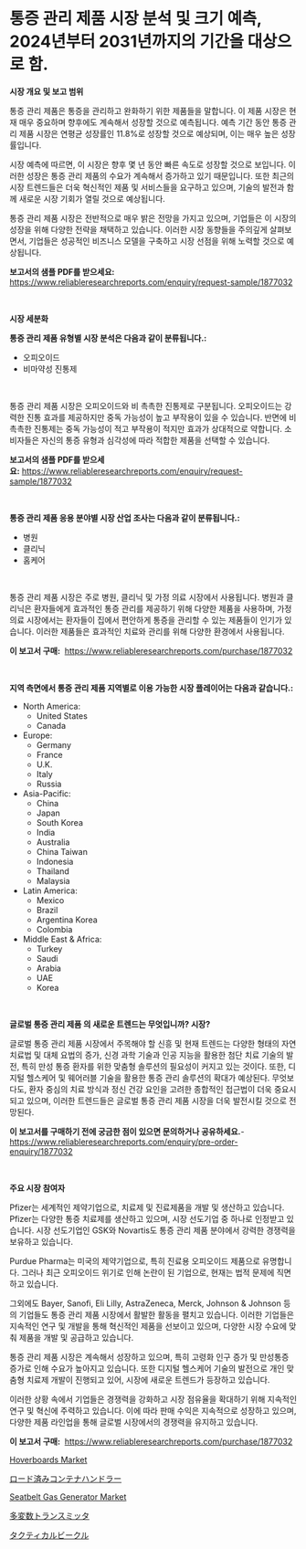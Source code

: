 <p><h1>통증 관리 제품 시장 분석 및 크기 예측, 2024년부터 2031년까지의 기간을 대상으로 함.</h1></p><p><strong>시장 개요 및 보고 범위</strong></p>
<p><p>통증 관리 제품은 통증을 관리하고 완화하기 위한 제품들을 말합니다. 이 제품 시장은 현재 매우 중요하며 향후에도 계속해서 성장할 것으로 예측됩니다. 예측 기간 동안 통증 관리 제품 시장은 연평균 성장률인 11.8%로 성장할 것으로 예상되며, 이는 매우 높은 성장률입니다.</p><p>시장 예측에 따르면, 이 시장은 향후 몇 년 동안 빠른 속도로 성장할 것으로 보입니다. 이러한 성장은 통증 관리 제품의 수요가 계속해서 증가하고 있기 때문입니다. 또한 최근의 시장 트렌드들은 더욱 혁신적인 제품 및 서비스들을 요구하고 있으며, 기술의 발전과 함께 새로운 시장 기회가 열릴 것으로 예상됩니다.</p><p>통증 관리 제품 시장은 전반적으로 매우 밝은 전망을 가지고 있으며, 기업들은 이 시장의 성장을 위해 다양한 전략을 채택하고 있습니다. 이러한 시장 동향들을 주의깊게 살펴보면서, 기업들은 성공적인 비즈니스 모델을 구축하고 시장 선점을 위해 노력할 것으로 예상됩니다.</p></p>
<p><strong>보고서의 샘플 PDF를 받으세요:</strong> <a href="https://www.reliableresearchreports.com/enquiry/request-sample/1877032">https://www.reliableresearchreports.com/enquiry/request-sample/1877032</a></p>
<p>&nbsp;</p>
<p><strong>시장 세분화</strong></p>
<p><strong>통증 관리 제품 유형별 시장 분석은 다음과 같이 분류됩니다.:</strong></p>
<p><ul><li>오피오이드</li><li>비마약성 진통제</li></ul></p>
<p>&nbsp;</p>
<p><p>통증 관리 제품 시장은 오피오이드와 비 촉촉한 진통제로 구분됩니다. 오피오이드는 강력한 진통 효과를 제공하지만 중독 가능성이 높고 부작용이 있을 수 있습니다. 반면에 비 촉촉한 진통제는 중독 가능성이 적고 부작용이 적지만 효과가 상대적으로 약합니다. 소비자들은 자신의 통증 유형과 심각성에 따라 적합한 제품을 선택할 수 있습니다.</p></p>
<p><strong>보고서의 샘플 PDF를 받으세요:</strong>&nbsp;<a href="https://www.reliableresearchreports.com/enquiry/request-sample/1877032">https://www.reliableresearchreports.com/enquiry/request-sample/1877032</a></p>
<p>&nbsp;</p>
<p><strong> 통증 관리 제품 응용 분야별 시장 산업 조사는 다음과 같이 분류됩니다.:</strong></p>
<p><ul><li>병원</li><li>클리닉</li><li>홈케어</li></ul></p>
<p>&nbsp;</p>
<p><p>통증 관리 제품 시장은 주로 병원, 클리닉 및 가정 의료 시장에서 사용됩니다. 병원과 클리닉은 환자들에게 효과적인 통증 관리를 제공하기 위해 다양한 제품을 사용하며, 가정 의료 시장에서는 환자들이 집에서 편안하게 통증을 관리할 수 있는 제품들이 인기가 있습니다. 이러한 제품들은 효과적인 치료와 관리를 위해 다양한 환경에서 사용됩니다.</p></p>
<p><strong>이 보고서 구매:</strong>&nbsp; <a href="https://www.reliableresearchreports.com/purchase/1877032">https://www.reliableresearchreports.com/purchase/1877032</a></p>
<p>&nbsp;</p>
<p><strong>지역 측면에서 통증 관리 제품 지역별로 이용 가능한 시장 플레이어는 다음과 같습니다.:</strong></p>
<p><ul>
    <li>
        North America:
        <ul>
            <li>United States</li>
            <li>Canada</li>
        </ul>
    </li>
    <li>
        Europe:
        <ul>
            <li>Germany</li>
            <li>France</li>
            <li>U.K.</li>
            <li>Italy</li>
            <li>Russia</li>
        </ul>
    </li>
    <li>
        Asia-Pacific:
        <ul>
            <li>China</li>
            <li>Japan</li>
            <li>South Korea</li>
            <li>India</li>
            <li>Australia</li>
            <li>China Taiwan</li>
            <li>Indonesia</li>
            <li>Thailand</li>
            <li>Malaysia</li>
        </ul>
    </li>
    <li>
        Latin America:
        <ul>
            <li>Mexico</li>
            <li>Brazil</li>
            <li>Argentina Korea</li>
            <li>Colombia</li>
        </ul>
    </li>
    <li>
        Middle East & Africa:
        <ul>
            <li>Turkey</li>
            <li>Saudi</li>
            <li>Arabia</li>
            <li>UAE</li>
            <li>Korea</li>
        </ul>
    </li>
    </ul></p>
<p>&nbsp;</p>
<p><strong>글로벌 통증 관리 제품 의 새로운 트렌드는 무엇입니까? 시장?</strong></p>
<p><p>글로벌 통증 관리 제품 시장에서 주목해야 할 신흥 및 현재 트렌드는 다양한 형태의 자연 치료법 및 대체 요법의 증가, 신경 과학 기술과 인공 지능을 활용한 첨단 치료 기술의 발전, 특히 만성 통증 환자를 위한 맞춤형 솔루션의 필요성이 커지고 있는 것이다. 또한, 디지털 헬스케어 및 웨어러블 기술을 활용한 통증 관리 솔루션의 확대가 예상된다. 무엇보다도, 환자 중심의 치료 방식과 정신 건강 요인을 고려한 종합적인 접근법이 더욱 중요시되고 있으며, 이러한 트렌드들은 글로벌 통증 관리 제품 시장을 더욱 발전시킬 것으로 전망된다.</p></p>
<p><strong>이 보고서를 구매하기 전에 궁금한 점이 있으면 문의하거나 공유하세요.</strong>- <a href="https://www.reliableresearchreports.com/enquiry/pre-order-enquiry/1877032">https://www.reliableresearchreports.com/enquiry/pre-order-enquiry/1877032</a></p>
<p>&nbsp;</p>
<p><strong>주요 시장 참여자</strong></p>
<p><p>Pfizer는 세계적인 제약기업으로, 치료제 및 진료제품을 개발 및 생산하고 있습니다. Pfizer는 다양한 통증 치료제를 생산하고 있으며, 시장 선도기업 중 하나로 인정받고 있습니다. 시장 선도기업인 GSK와 Novartis도 통증 관리 제품 분야에서 강력한 경쟁력을 보유하고 있습니다.</p><p>Purdue Pharma는 미국의 제약기업으로, 특히 진료용 오피오이드 제품으로 유명합니다. 그러나 최근 오피오이드 위기로 인해 논란이 된 기업으로, 현재는 법적 문제에 직면하고 있습니다.</p><p>그외에도 Bayer, Sanofi, Eli Lilly, AstraZeneca, Merck, Johnson & Johnson 등의 기업들도 통증 관리 제품 시장에서 활발한 활동을 펼치고 있습니다. 이러한 기업들은 지속적인 연구 및 개발을 통해 혁신적인 제품을 선보이고 있으며, 다양한 시장 수요에 맞춰 제품을 개발 및 공급하고 있습니다.</p><p>통증 관리 제품 시장은 계속해서 성장하고 있으며, 특히 고령화 인구 증가 및 만성통증 증가로 인해 수요가 높아지고 있습니다. 또한 디지털 헬스케어 기술의 발전으로 개인 맞춤형 치료제 개발이 진행되고 있어, 시장에 새로운 트렌드가 등장하고 있습니다.</p><p>이러한 상황 속에서 기업들은 경쟁력을 강화하고 시장 점유율을 확대하기 위해 지속적인 연구 및 혁신에 주력하고 있습니다. 이에 따라 판매 수익은 지속적으로 성장하고 있으며, 다양한 제품 라인업을 통해 글로벌 시장에서의 경쟁력을 유지하고 있습니다.</p></p>
<p><strong>이 보고서 구매:</strong>&nbsp;&nbsp;<a href="https://www.reliableresearchreports.com/purchase/1877032">https://www.reliableresearchreports.com/purchase/1877032</a></p>
<p><p><a href="https://github.com/derrinmiltonellis35gcl/Market-Research-Report-List-1/blob/main/hoverboards-market.md">Hoverboards Market</a></p><p><a href="https://medium.com/@deontestanton2023/2024%E5%B9%B4%E3%81%8B%E3%82%892031%E5%B9%B4%E3%81%BE%E3%81%A7%E3%81%AE%E6%9C%9F%E9%96%93%E3%81%AB%E3%81%8A%E3%81%91%E3%82%8B%E7%A9%8D%E8%BC%89%E3%82%B3%E3%83%B3%E3%83%86%E3%83%8A%E3%83%8F%E3%83%B3%E3%83%89%E3%83%A9%E3%83%BC%E3%81%AE%E5%B8%82%E5%A0%B4%E5%88%86%E6%9E%90%E3%81%A8%E8%A6%8F%E6%A8%A1%E4%BA%88%E6%B8%AC-1011051241c7">ロード済みコンテナハンドラー</a></p><p><a href="https://issuu.com/reportprime-2/docs/seatbelt-gas-generator-market-size-2030.pptx">Seatbelt Gas Generator Market</a></p><p><a href="https://github.com/hwbcz413288296/Market-Research-Report-List-1/blob/main/59805513305.md">多変数トランスミッタ</a></p><p><a href="https://github.com/efcvopdgkdx128/Market-Research-Report-List-1/blob/main/12718793304.md">タクティカルビークル</a></p></p>

